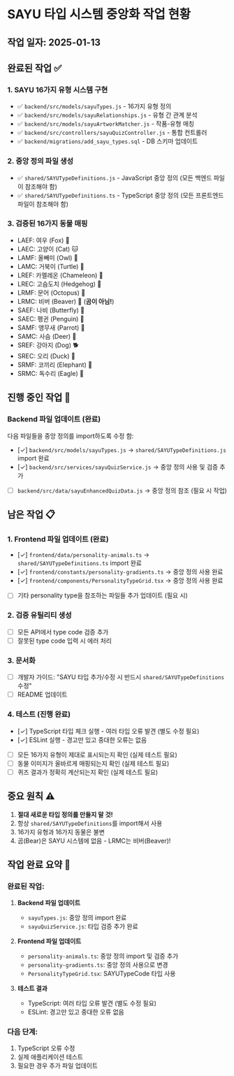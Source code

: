 # SAYU 타입 시스템 중앙화 작업 현황

## 작업 일자: 2025-01-13

## 완료된 작업 ✅

### 1. SAYU 16가지 유형 시스템 구현
- ✅ `backend/src/models/sayuTypes.js` - 16가지 유형 정의
- ✅ `backend/src/models/sayuRelationships.js` - 유형 간 관계 분석
- ✅ `backend/src/models/sayuArtworkMatcher.js` - 작품-유형 매칭
- ✅ `backend/src/controllers/sayuQuizController.js` - 통합 컨트롤러
- ✅ `backend/migrations/add_sayu_types.sql` - DB 스키마 업데이트

### 2. 중앙 정의 파일 생성
- ✅ `shared/SAYUTypeDefinitions.js` - JavaScript 중앙 정의 (모든 백엔드 파일이 참조해야 함)
- ✅ `shared/SAYUTypeDefinitions.ts` - TypeScript 중앙 정의 (모든 프론트엔드 파일이 참조해야 함)

### 3. 검증된 16가지 동물 매핑
- LAEF: 여우 (Fox) 🦊
- LAEC: 고양이 (Cat) 🐱
- LAMF: 올빼미 (Owl) 🦉
- LAMC: 거북이 (Turtle) 🐢
- LREF: 카멜레온 (Chameleon) 🦎
- LREC: 고슴도치 (Hedgehog) 🦔
- LRMF: 문어 (Octopus) 🐙
- LRMC: 비버 (Beaver) 🦫 (**곰이 아님!**)
- SAEF: 나비 (Butterfly) 🦋
- SAEC: 펭귄 (Penguin) 🐧
- SAMF: 앵무새 (Parrot) 🦜
- SAMC: 사슴 (Deer) 🦌
- SREF: 강아지 (Dog) 🐕
- SREC: 오리 (Duck) 🦆
- SRMF: 코끼리 (Elephant) 🐘
- SRMC: 독수리 (Eagle) 🦅

## 진행 중인 작업 🚧

### Backend 파일 업데이트 (완료)
다음 파일들을 중앙 정의를 import하도록 수정 함:
- [✓] `backend/src/models/sayuTypes.js` → `shared/SAYUTypeDefinitions.js` import 완료
- [✓] `backend/src/services/sayuQuizService.js` → 중앙 정의 사용 및 검증 추가
- [ ] `backend/src/data/sayuEnhancedQuizData.js` → 중앙 정의 참조 (필요 시 작업)

## 남은 작업 📋

### 1. Frontend 파일 업데이트 (완료)
- [✓] `frontend/data/personality-animals.ts` → `shared/SAYUTypeDefinitions.ts` import 완료
- [✓] `frontend/constants/personality-gradients.ts` → 중앙 정의 사용 완료
- [✓] `frontend/components/PersonalityTypeGrid.tsx` → 중앙 정의 사용 완료
- [ ] 기타 personality type을 참조하는 파일들 추가 업데이트 (필요 시)

### 2. 검증 유틸리티 생성
- [ ] 모든 API에서 type code 검증 추가
- [ ] 잘못된 type code 입력 시 에러 처리

### 3. 문서화
- [ ] 개발자 가이드: "SAYU 타입 추가/수정 시 반드시 `shared/SAYUTypeDefinitions` 수정"
- [ ] README 업데이트

### 4. 테스트 (진행 완료)
- [✓] TypeScript 타입 체크 실행 - 여러 타입 오류 발견 (별도 수정 필요)
- [✓] ESLint 실행 - 경고만 있고 중대한 오류는 없음
- [ ] 모든 16가지 유형이 제대로 표시되는지 확인 (실제 테스트 필요)
- [ ] 동물 이미지가 올바르게 매핑되는지 확인 (실제 테스트 필요)
- [ ] 퀴즈 결과가 정확히 계산되는지 확인 (실제 테스트 필요)

## 중요 원칙 ⚠️

1. **절대 새로운 타입 정의를 만들지 말 것!**
2. 항상 `shared/SAYUTypeDefinitions`를 import해서 사용
3. 16가지 유형과 16가지 동물은 불변
4. 곰(Bear)은 SAYU 시스템에 없음 - LRMC는 비버(Beaver)!

## 작업 완료 요약 🎉

### 완료된 작업:
1. **Backend 파일 업데이트**
   - `sayuTypes.js`: 중앙 정의 import 완료
   - `sayuQuizService.js`: 타입 검증 추가 완료

2. **Frontend 파일 업데이트**
   - `personality-animals.ts`: 중앙 정의 import 및 검증 추가
   - `personality-gradients.ts`: 중앙 정의 사용으로 변경
   - `PersonalityTypeGrid.tsx`: SAYUTypeCode 타입 사용

3. **테스트 결과**
   - TypeScript: 여러 타입 오류 발견 (별도 수정 필요)
   - ESLint: 경고만 있고 중대한 오류 없음

### 다음 단계:
1. TypeScript 오류 수정
2. 실제 애플리케이션 테스트
3. 필요한 경우 추가 파일 업데이트